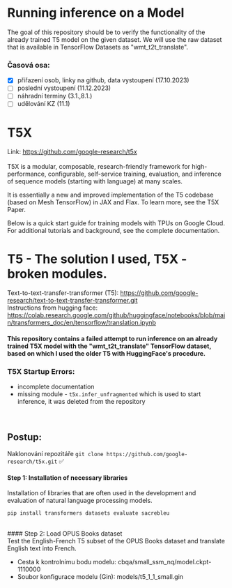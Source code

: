 # Running inference on a Model
The goal of this repository should be to verify the functionality of the already trained T5 model on the given dataset. We will use the raw dataset that is available in TensorFlow Datasets as "wmt_t2t_translate".

### Časová osa:
- [x] přiřazení osob, linky na github, data vystoupení (17.10.2023)
- [ ] poslední vystoupení (11.12.2023)
- [ ] náhradní termíny (3.1.,8.1.)
- [ ] udělování KZ (11.1)

# T5X
Link: https://github.com/google-research/t5x </br>
</br>
T5X is a modular, composable, research-friendly framework for high-performance, configurable, self-service training, evaluation, and inference of sequence models (starting with language) at many scales.

It is essentially a new and improved implementation of the T5 codebase (based on Mesh TensorFlow) in JAX and Flax. To learn more, see the T5X Paper.

Below is a quick start guide for training models with TPUs on Google Cloud. For additional tutorials and background, see the complete documentation.

# T5 - The solution I used, T5X - broken modules.
Text-to-text-transfer-transformer (T5): https://github.com/google-research/text-to-text-transfer-transformer.git</br>
Instructions from hugging face: https://colab.research.google.com/github/huggingface/notebooks/blob/main/transformers_doc/en/tensorflow/translation.ipynb

#### This repository contains a failed attempt to run inference on an already trained T5X model with the "wmt_t2t_translate" TensorFlow dataset, based on which I used the older T5 with HuggingFace's procedure.

### T5X Startup Errors:
- incomplete documentation
- missing module - ``` t5x.infer_unfragmented ``` which is used to start inference, it was deleted from the repository

</br>

## Postup: 
Naklonování repozitáře ```git clone https://github.com/google-research/t5x.git``` ✅

#### Step 1: Installation of necessary libraries
Installation of libraries that are often used in the development and evaluation of natural language processing models.
``` 
pip install transformers datasets evaluate sacrebleu
```
</br>
#### Step 2: Load OPUS Books dataset </br>
Test the English-French T5 subset of the OPUS Books dataset and translate English text into French.


- Cesta k kontrolnímu bodu modelu: cbqa/small_ssm_nq/model.ckpt-1110000
- Soubor konfigurace modelu (Gin): models/t5_1_1_small.gin


